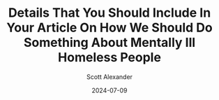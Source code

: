 ---
layout: podcast
title: "Details That You Should Include In Your Article On How We Should Do Something About Mentally Ill Homeless People"
author: Scott Alexander
description: https://www.astralcodexten.com/p/details-that-you-should-include-in
date: 2024-07-09
length: 3816964
duration: 954
guid: details-that-you-should-include-in
---